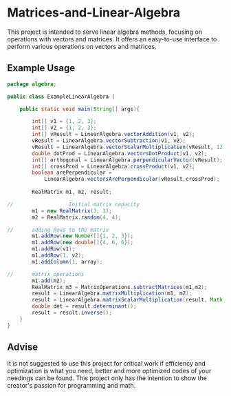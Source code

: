 # Matrices-and-Linear-Algebra

This project is intended to serve linear algebra methods, focusing on operations with vectors and matrices. It offers an easy-to-use interface to perform various operations on vectors and matrices.

## Example Usage

```java
package algebra;

public class ExampleLinearAlgebra {

    public static void main(String[] args){

    	int[] v1 = {1, 2, 3};
    	int[] v2 = {1, 2, 3};
    	int[] vResult = LinearAlgebra.vectorAddition(v1, v2);
    	vResult = LinearAlgebra.vectorSubtraction(v1, v2);
    	vResult = LinearAlgebra.vectorScalarMultiplication(vResult, 12);
    	double dotProd = LinearAlgebra.vectorsDotProduct(v1, v2);
    	int[] orthogonal = LinearAlgebra.perpendicularVector(vResult);
    	int[] crossProd = LinearAlgebra.crossProduct(v1, v2);
    	boolean arePerpendicular = 
    		LinearAlgebra.vectorsArePerpendicular(vResult,crossProd);
    	
        RealMatrix m1, m2, result;

//                  Initial matrix capacity
        m1 = new RealMatrix(3, 3);
        m2 = RealMatrix.random(4, 4);

//      adding Rows to the matrix
        m1.addRow(new Number[]{1, 2, 3});
        m1.addRow(new double[]{4, 6, 6});
        m1.addRow(v1);
        m1.addRow(1, v2);
        m1.addColumn(1, array);

//      matrix operations
        m1.add(m2);
        RealMatrix m3 = MatrixOperations.subtractMatrices(m1,m2);
        result = LinearAlgebra.matrixMultiplication(m1, m2);
        result = LinearAlgebra.matrixScalarMultiplication(result, Math.PI);
        double det = result.determinant();
        result = result.inverse();
    }
}
```

## Advise

It is not suggested to use this project for critical work if efficiency and optimization is what you need, better and more optimized codes of your needings can be found. This project only has the intention to show the creator's passion for programming and math.
